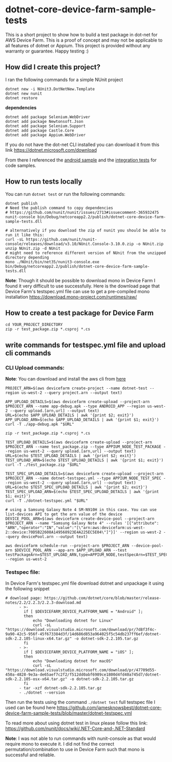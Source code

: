 # dotnet-core-device-farm-sample-tests
This is a short project to show how to build a test package in dot-net for AWS Device Farm. This is a proof of concept and may not be applicable to all features of dotnet or Appium. This project is provided without any warranty or guarantee. Happy testing :) 

## How did I create this project? 

I ran the following commands for a simple NUnit project

```
dotnet new -i NUnit3.DotNetNew.Template
dotnet new nunit
dotnet restore
```

**dependencies**
```
dotnet add package Selenium.WebDriver
dotnet add package Newtonsoft.Json
dotnet add package Selenium.Support
dotnet add package Castle.Core
dotnet add package Appium.WebDriver
```

If you do not have the dot-net CLI installed you can download it from this link
https://dotnet.microsoft.com/download

From there I referenced the [android sample](https://github.com/appium/appium-dotnet-driver/wiki/Android-Sample) and the [integration tests](https://github.com/appium/appium-dotnet-driver/tree/master/test/integration) for code samples. 

## How to run tests locally

You can run `dotnet test` or run the following commands: 
```
dotnet publish
# Need the publish command to copy dependencies
# https://github.com/nunit/nunit/issues/2713#issuecomment-365932475
nunit-console bin/Debug/netcoreapp2.2/publish/dotnet-core-device-farm-sample-tests.dll

# alternatively if you download the zip of nunit you should be able to run it like this: 
curl -sL https://github.com/nunit/nunit-console/releases/download/v3.10/NUnit.Console-3.10.0.zip -o NUnit.zip
unzip NUnit.zip -d NUnit
# might need to reference different version of NUnit from the unzipped directory depending
mono ./NUnit/bin/net35/nunit3-console.exe bin/Debug/netcoreapp2.2/publish/dotnet-core-device-farm-sample-tests.dll 
```

**Note**: Though it should be possible to download mono in Device Farm I found it very difficult to use successfully. Here is the download page that Device Farm's testspec.yml file can use to get a pre-compiled mono installation
https://download.mono-project.com/runtimes/raw/

## How to create a test package for Device Farm

```
cd YOUR_PROJECT_DIRECTORY
zip -r test_package.zip *.csproj *.cs
```

## write commands for testspec.yml file and upload cli commands

### CLI Upload commands: 
**Note**: You can download and install the aws cli from [here](https://docs.aws.amazon.com/cli/latest/userguide/cli-chap-install.html)
```
PROJECT_ARN=$(aws devicefarm create-project --name dotnet-test --region us-west-2 --query project.arn --output text)

APP_UPLOAD_DETAILS=$(aws devicefarm create-upload --project-arn $PROJECT_ARN --name app-debug.apk --type ANDROID_APP --region us-west-2 --query upload.[arn,url] --output text)
URL=$(echo $APP_UPLOAD_DETAILS | awk '{print $2; exit}')
APP_UPLOAD_ARN=$(echo $APP_UPLOAD_DETAILS | awk '{print $1; exit}')
curl -T ./app-debug.apk "$URL"

zip -r test_package.zip *.csproj *.cs

TEST_UPLOAD_DETAILS=$(aws devicefarm create-upload --project-arn $PROJECT_ARN --name test_package.zip --type APPIUM_NODE_TEST_PACKAGE --region us-west-2 --query upload.[arn,url] --output text)
URL=$(echo $TEST_UPLOAD_DETAILS | awk '{print $2; exit}')
TEST_UPLOAD_ARN=$(echo $TEST_UPLOAD_DETAILS | awk '{print $1; exit}')
curl -T ./test_package.zip "$URL"

TEST_SPEC_UPLOAD_DETAILS=$(aws devicefarm create-upload --project-arn $PROJECT_ARN --name dotnet-testspec.yml --type APPIUM_NODE_TEST_SPEC --region us-west-2 --query upload.[arn,url] --output text)
URL=$(echo $TEST_SPEC_UPLOAD_DETAILS | awk '{print $2; exit}')
TEST_SPEC_UPLOAD_ARN=$(echo $TEST_SPEC_UPLOAD_DETAILS | awk '{print $1; exit}')
curl -T ./dotnet-testspec.yml "$URL"

# using a Samsung Galaxy Note 4 SM-N910H in this case. You can use list-devices API to get the arn value of the device
DEVICE_POOL_ARN=$(aws devicefarm create-device-pool --project-arn $PROJECT_ARN --name "Samsung Galaxy Note 4" --rules '[{"attribute": "ARN","operator":"IN","value":"[\"arn:aws:devicefarm:us-west-2::device:70D5B22608A149568923E4A225EC5E04\"]"}]' --region us-west-2 --query devicePool.arn --output text)

aws devicefarm schedule-run --project-arn $PROJECT_ARN --device-pool-arn $DEVICE_POOL_ARN --app-arn $APP_UPLOAD_ARN --test testPackageArn=$TEST_UPLOAD_ARN,type=APPIUM_NODE,testSpecArn=$TEST_SPEC_UPLOAD_ARN --region us-west-2 
```

### Testspec file: 
In Device Farm's testspec.yml file download dotnet and unpackage it using the following snippet

```
# download page: https://github.com/dotnet/core/blob/master/release-notes/2.2/2.2.3/2.2.3-download.md
      - >-
        if [ $DEVICEFARM_DEVICE_PLATFORM_NAME = "Android" ];
        then
            echo "Downloading dotnet for Linux"
            curl -sL "https://download.visualstudio.microsoft.com/download/pr/7d8f3f4c-9a90-42c5-956f-45f673384d3f/14d686d853a964025f5c54db237ff6ef/dotnet-sdk-2.2.105-linux-x64.tar.gz" -o dotnet-sdk-2.2.105.tar.gz
        fi
      - >-
        if [ $DEVICEFARM_DEVICE_PLATFORM_NAME = "iOS" ];
        then
            echo "Downloading dotnet for macOS"
            curl -sL "https://download.visualstudio.microsoft.com/download/pr/47709d55-450a-4828-9e3a-de65aef7c2f2/f512dd0abf6989ce1800d4fd40a745d7/dotnet-sdk-2.2.105-osx-x64.tar.gz" -o dotnet-sdk-2.2.105.tar.gz
        fi
      - tar -xzf dotnet-sdk-2.2.105.tar.gz
      - ./dotnet --version 
```

Then run the tests using the command `./dotnet test` full testspec file I used can be found here
https://github.com/jamesknowsbest/dotnet-core-device-farm-sample-tests/blob/master/dotnet-testspec.yml

To read more about using dotnet test in linux please follow this link: 
https://github.com/nunit/docs/wiki/.NET-Core-and-.NET-Standard

**Note**: I was not able to run commands with nunit-console as that would require mono to execute it. I did not find the correct permutation/combination to use in Device Farm such that mono is successful and reliable. 
